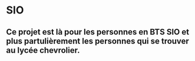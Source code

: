 # SIO

## Ce projet est là pour les personnes en BTS SIO et plus partulièrement les personnes qui se trouver au lycée chevrolier.
